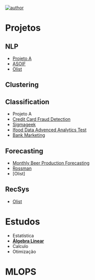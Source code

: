 [![author](https://img.shields.io/badge/author-alysson_guimarães-red.svg)](https://www.linkedin.com/in/guimaraesalysson/)
# Projetos

## NLP
* [Projeto A](https://github.com/k3ybladewielder/trend_detector)
* [ASOIF](https://github.com/k3ybladewielder/asoif)
* [Olist](https://github.com/k3ybladewielder/olist)

## Clustering

## Classification
* Projeto A
* [Credit Card Fraud Detection](https://github.com/k3ybladewielder/credit)
* [Sigmageek](https://github.com/k3ybladewielder/sigmageek)
* [Ifood Data Advenced Analytics Test](https://github.com/k3ybladewielder/ifood)
* [Bank Marketing](https://github.com/k3ybladewielder/bank_marketing)

## **Forecasting**
* [Monthly Beer Production Forecasting](https://github.com/k3ybladewielder/beer)
* [Rossman](https://github.com/k3ybladewielder/rossmann)
* [Olist]

## **RecSys**
* [Olist](https://github.com/k3ybladewielder/olist)

# **Estudos**
* Estatística
* [**Álgebra Linear**](https://github.com/k3ybladewielder/ds_studies)
* Calculo
* Otimização

# **MLOPS**



